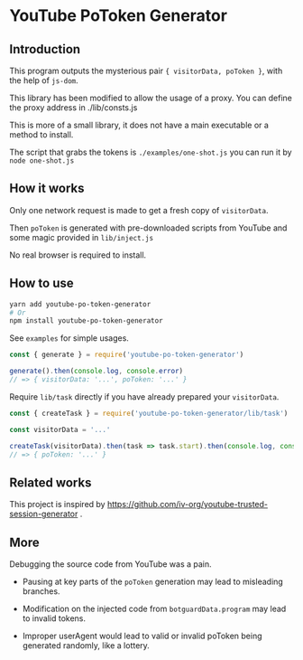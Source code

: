 # YouTube PoToken Generator

## Introduction

This program outputs the mysterious pair `{ visitorData, poToken }`, with the help of `js-dom`.

This library has been modified to allow the usage of a proxy. You can define the proxy address in ./lib/consts.js

This is more of a small library, it does not have a main executable or a method to install.

The script that grabs the tokens is `./examples/one-shot.js` you can run it by `node one-shot.js`

## How it works

Only one network request is made to get a fresh copy of `visitorData`.

Then `poToken` is generated with pre-downloaded scripts from YouTube and some magic provided in `lib/inject.js`

No real browser is required to install.

## How to use

```bash
yarn add youtube-po-token-generator
# Or
npm install youtube-po-token-generator
```

See `examples` for simple usages.

```javascript
const { generate } = require('youtube-po-token-generator')

generate().then(console.log, console.error)
// => { visitorData: '...', poToken: '...' }
```

Require `lib/task` directly if you have already prepared your `visitorData`.

```javascript
const { createTask } = require('youtube-po-token-generator/lib/task')

const visitorData = '...'

createTask(visitorData).then(task => task.start).then(console.log, console.error)
// => { poToken: '...' }
```

## Related works

This project is inspired by https://github.com/iv-org/youtube-trusted-session-generator .

## More

Debugging the source code from YouTube was a pain.

* Pausing at key parts of the `poToken` generation may lead to misleading branches.

* Modification on the injected code from `botguardData.program` may lead to invalid tokens.

* Improper userAgent would lead to valid or invalid poToken being generated randomly, like a lottery.
